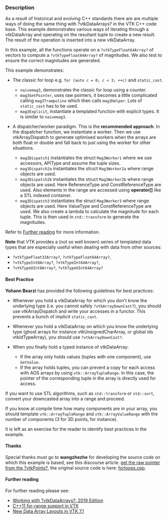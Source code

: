 ### Description

As a result of historical and evolving C++ standards there are are multiple ways of doing the same thing with ?vtkDataArrays? in the VTK C++ code base. This example demonstrates various ways of iterating through a vtkDataArray and operating on the resultant tuple to create a new result. The result of the operation is inserted into a new vtkDataArray.

In this example, all the functions operate on a `?vtkTypeFloat64Array?` of vectors to compute a `?vtkTypeFloat64Array?` of magnitudes. We also test to ensure the correct magnitudes are generated.

This example demonstrates:

- The classic for loop e.g. `for (auto c = 0; c < 3; ++c)` and `static_cast`.

    - `naivemag3`, demonstrates the classic for loop using a counter.
    - `mag3GetPointer`, uses raw pointers, it becomes a little complicated calling `mag3Trampoline` which then calls `mag3Helper`. Lots of `static_cast` has to be used.
    - `mag3Explicit`, instantiate a templated function with explicit types. It is similar to `naivemag3`.

- A dispatcher/worker paradigm. This is the **recommended approach**. In the dispatcher function, we instantiate a worker. Then we use vtkArrayDispatch to generate optimised workers when the arrays are both float or double and fall back to just using the worker for other situations.

    - `mag3Dispatch1` instantiates the struct `Mag3Worker1` where we use accessors, APIType and assume the tuple sizes.
    - `mag3Dispatch2a` instantiates the struct `Mag3Worker2a` where range objects are used.
    - `mag3Dispatch2b` instantiates the struct `Mag3Worker2b` where range objects are used. Here ReferenceType and ConstReferenceType are used. Also elements in the range are accessed using **operator[]** like a STL indexed container.
    - `mag3Dispatch3` instantiates the struct `Mag3Worker3` where range objects are used. Here ValueType and ConstReferenceType are used. We also create a lambda to calculate the magnitude for each tuple. This is then used in `std::transform` to generate the magnitudes.

Refer to [Further reading](#further-reading) for more information.

**Note** that VTK provides a (not so well known) series of templated data types that are especially useful when dealing with data from other sources:

- `?vtkTypeFloat32Array?`, `?vtkTypeFloat64Array?`,
- `?vtkTypeInt8Array?`, `?vtkTypeInt64Array?`,
- `?vtkTypeUInt8Array?`, `?vtkTypeUInt64Array?`

#### Best Practice

**Yohann Bearzi** has provided the following guidelines for best practices:

- Whenever you hold a vtkDataArray for which you don't know the underlying type (i.e. you cannot safely `?vtkArrayDownCast?`), you should use vtkArrayDispatch and write your accesses in a functor. This prevents a bunch of implicit `static_cast`.
- Whenever you hold a vtkDataArray on which you know the underlying type (ghost arrays for instance vtkUnsignedCharArray, or global ids vtkIdTypeArray), you should use `?vtkArrayDownCast?`.
- When you finally hold a typed instance of vtkDataArray:

    - If the array only holds values (tuples with one component), use `GetValue`.
    - If the array holds tuples, you can prevent a copy for each access with AOS arrays by using `vtk::ArrayTupleRange`. In this case, the pointer of the corresponding tuple in the array is directly used for access.

If you want to use STL algorithms, such as `std::transform` or `std::sort`, convert your downcasted array into a range and proceed.

If you know at compile time how many components are in your array, you should template `vtk::ArrayTupleRange` and `vtk::ArrayValueRange` with the number of components (3 for 3D points, for instance).

It is left as an exercise for the reader to identify best practices in the example.

#### Thanks

Special thanks must go to **wangzhezhe** for developing the source code on which this example is based, see this discourse article: [get the raw pointer from the ?vtkPoints?](https://discourse.vtk.org/t/get-the-raw-pointer-from-the-?vtkpoints?/4894), the original source code is here: [forloops.cpp](https://github.com/wangzhezhe/5MCST/blob/master/vtk_example/array/forloops.cpp).

#### Further reading

For further reading please see:

- [Working with ?vtkDataArrays?: 2019 Edition](https://blog.kitware.com/working-with-?vtkdataarrays?-2019-edition/)
- [C++11 for-range support in VTK](https://blog.kitware.com/c11-for-range-support-in-vtk/)
- [New Data Array Layouts in VTK 7.1](https://blog.kitware.com/new-data-array-layouts-in-vtk-7-1/)

